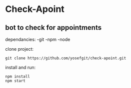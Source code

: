 # Check-Apoint
## bot to check for appointments

dependancies:
-git
-npm
-node

clone project:
```
git clone https://github.com/yosefgit/check-apoint.git
```

install and run:
```
npm install
npm start
```
